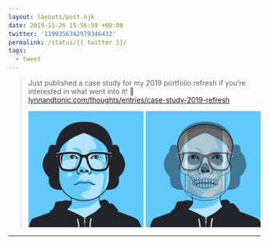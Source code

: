 ```yaml
---
layout: layouts/post.njk
date: 2019-11-26 15:56:59 +00:00
twitter: '1199356382979346432'
permalink: /status/{{ twitter }}/
tags: 
  - tweet
---
```


> Just published a case study for my 2019 portfolio refresh if you’re interested in what went into it! 📝 [lynnandtonic.com/thoughts/entries/case-study-2019-refresh](https://lynnandtonic.com/thoughts/entries/case-study-2019-refresh/) 
> 
> ![Portrait of the artist on the left. On the right, the same portrait, but at lower opacity revealing a skull underneath](/img/1199356382979346432-EKT4RdRUwAE_zGt.jpg)

---
